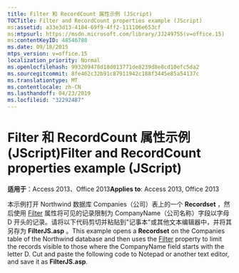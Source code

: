 ```yaml
---
title: Filter 和 RecordCount 属性示例 (JScript)
TOCTitle: Filter and RecordCount properties example (JScript)
ms:assetid: a33e3d13-4184-69f9-4ff2-111106e653cf
ms:mtpsurl: https://msdn.microsoft.com/library/JJ249755(v=office.15)
ms:contentKeyID: 48546780
ms.date: 09/18/2015
mtps_version: v=office.15
localization_priority: Normal
ms.openlocfilehash: 993209478d18d013771de8239d8e8cd10efc5da2
ms.sourcegitcommit: 8fe462c32b91c87911942c188f3445e85a54137c
ms.translationtype: MT
ms.contentlocale: zh-CN
ms.lasthandoff: 04/23/2019
ms.locfileid: "32292487"
---
```

# <a name="filter-and-recordcount-properties-example-jscript"></a><span data-ttu-id="4b09f-102">Filter 和 RecordCount 属性示例 (JScript)</span><span class="sxs-lookup"><span data-stu-id="4b09f-102">Filter and RecordCount properties example (JScript)</span></span>


<span data-ttu-id="4b09f-103">**适用于**：Access 2013、Office 2013</span><span class="sxs-lookup"><span data-stu-id="4b09f-103">**Applies to**: Access 2013, Office 2013</span></span>

<span data-ttu-id="4b09f-104">本示例打开 Northwind 数据库 Companies（公司）表上的一个 **Recordset** ，然后使用 [Filter](filter-property-ado.md) 属性将可见的记录限制为 CompanyName（公司名称）字段以字母 D 开头的记录。请将以下代码剪切并粘贴到"记事本"或其他文本编辑器中，并将其另存为 **FilterJS.asp** 。</span><span class="sxs-lookup"><span data-stu-id="4b09f-104">This example opens a **Recordset** on the Companies table of the Northwind database and then uses the [Filter](filter-property-ado.md) property to limit the records visible to those where the CompanyName field starts with the letter D. Cut and paste the following code to Notepad or another text editor, and save it as **FilterJS.asp**.</span></span>

